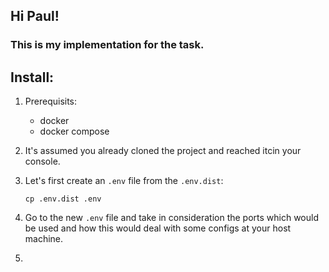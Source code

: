 ## Hi Paul!

### This is my implementation for the task.

## Install:

1. Prerequisits:
    - docker
    - docker compose

2. It's assumed you already cloned the project and reached itcin your console.

3. Let's first create an `.env` file from the `.env.dist`:
    ```
    cp .env.dist .env
    ```
4. Go to the new `.env` file and take in consideration the ports which would be used and how this would deal with some configs at your host machine.

5.